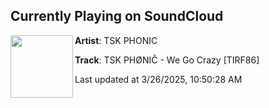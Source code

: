 ## Currently Playing on SoundCloud

[<img align="left" width="100" src="https://i1.sndcdn.com/artworks-nH6RS9WyhmDxki4T-dvtDKA-t500x500.png">](https://soundcloud.com/tracksinsanas/tsk-phonic-we-go-crazy-tirf86)

**Artist**: TSK PHONIC 

**Track**: TSK PHØNIČ - We Go Crazy [TIRF86]

Last updated at 3/26/2025, 10:50:28 AM
